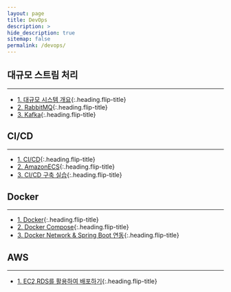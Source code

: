 ```yaml
---
layout: page
title: DevOps
description: >
hide_description: true
sitemap: false
permalink: /devops/ 
---
```


## 대규모 스트림 처리

---
* [1. 대규모 시스템 개요]{:.heading.flip-title}
* [2. RabbitMQ]{:.heading.flip-title}
* [3. Kafka]{:.heading.flip-title}

[1. 대규모 시스템 개요]: BS_1.md
[2. RabbitMQ]: BS_2.md
[3. Kafka]: BS_3.md

## CI/CD

---
* [1. CI/CD]{:.heading.flip-title}
* [2. AmazonECS]{:.heading.flip-title} 
* [3. CI/CD 구축 실습]{:.heading.flip-title}

[1. CI/CD]: CICD_1.md
[2. AmazonECS]: CICD_2.md
[3. CI/CD 구축 실습]: CICD_3.md


## Docker

---
* [1. Docker]{:.heading.flip-title}
* [2. Docker Compose]{:.heading.flip-title}
* [3. Docker Network & Spring Boot 연동]{:.heading.flip-title}


[1. Docker]: Docker_1.md
[2. Docker Compose]: Docker_2.md
[3. Docker Network & Spring Boot 연동]: Docker_3.md

## AWS

---
* [1. EC2,RDS를 활용하여 배포하기]{:.heading.flip-title}

[1. EC2,RDS를 활용하여 배포하기]: 1.md